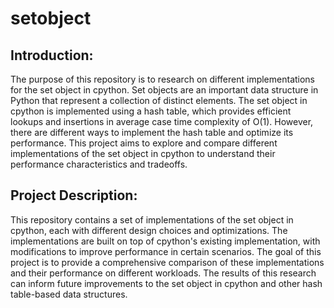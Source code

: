 # setobject

## Introduction:
The purpose of this repository is to research on different implementations for the set object in cpython. Set objects are an important data structure in Python that represent a collection of distinct elements. The set object in cpython is implemented using a hash table, which provides efficient lookups and insertions in average case time complexity of O(1). However, there are different ways to implement the hash table and optimize its performance. This project aims to explore and compare different implementations of the set object in cpython to understand their performance characteristics and tradeoffs.

## Project Description:
This repository contains a set of implementations of the set object in cpython, each with different design choices and optimizations. The implementations are built on top of cpython's existing implementation, with modifications to improve performance in certain scenarios. The goal of this project is to provide a comprehensive comparison of these implementations and their performance on different workloads. The results of this research can inform future improvements to the set object in cpython and other hash table-based data structures.
